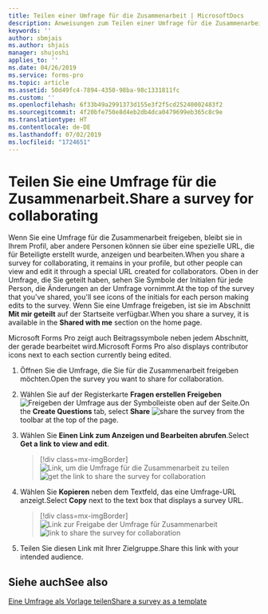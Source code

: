 ```yaml
---
title: Teilen einer Umfrage für die Zusammenarbeit | MicrosoftDocs
description: Anweisungen zum Teilen einer Umfrage für die Zusammenarbeit
keywords: ''
author: sbmjais
ms.author: shjais
manager: shujoshi
applies_to: ''
ms.date: 04/26/2019
ms.service: forms-pro
ms.topic: article
ms.assetid: 50d49fc4-7894-4350-98ba-98c1331811fc
ms.custom: ''
ms.openlocfilehash: 6f33b49a2991373d155e3f2f5cd25240002483f2
ms.sourcegitcommit: 4f20bfe750e8d4eb2db4dca0479699eb365c8c9e
ms.translationtype: HT
ms.contentlocale: de-DE
ms.lasthandoff: 07/02/2019
ms.locfileid: "1724651"
---
```

# <a name="share-a-survey-for-collaborating"></a><span data-ttu-id="1b40e-103">Teilen Sie eine Umfrage für die Zusammenarbeit.</span><span class="sxs-lookup"><span data-stu-id="1b40e-103">Share a survey for collaborating</span></span>



<span data-ttu-id="1b40e-104">Wenn Sie eine Umfrage für die Zusammenarbeit freigeben, bleibt sie in Ihrem Profil, aber andere Personen können sie über eine spezielle URL, die für Beteiligte erstellt wurde, anzeigen und bearbeiten.</span><span class="sxs-lookup"><span data-stu-id="1b40e-104">When you share a survey for collaborating, it remains in your profile, but other people can view and edit it through a special URL created for collaborators.</span></span> <span data-ttu-id="1b40e-105">Oben in der Umfrage, die Sie geteilt haben, sehen Sie Symbole der Initialen für jede Person, die Änderungen an der Umfrage vornimmt.</span><span class="sxs-lookup"><span data-stu-id="1b40e-105">At the top of the survey that you've shared, you'll see icons of the initials for each person making edits to the survey.</span></span> <span data-ttu-id="1b40e-106">Wenn Sie eine Umfrage freigeben, ist sie im Abschnitt **Mit mir geteilt** auf der Startseite verfügbar.</span><span class="sxs-lookup"><span data-stu-id="1b40e-106">When you share a survey, it is available in the **Shared with me** section on the home page.</span></span>

<span data-ttu-id="1b40e-107">Microsoft Forms Pro zeigt auch Beitragssymbole neben jedem Abschnitt, der gerade bearbeitet wird.</span><span class="sxs-lookup"><span data-stu-id="1b40e-107">Microsoft Forms Pro also displays contributor icons next to each section currently being edited.</span></span>

1.  <span data-ttu-id="1b40e-108">Öffnen Sie die Umfrage, die Sie für die Zusammenarbeit freigeben möchten.</span><span class="sxs-lookup"><span data-stu-id="1b40e-108">Open the survey you want to share for collaboration.</span></span>

2.  <span data-ttu-id="1b40e-109">Wählen Sie auf der Registerkarte **Fragen erstellen** **Freigeben** ![Freigeben der Umfrage](media/share-survey.png "Freigeben der Umfrage") aus der Symbolleiste oben auf der Seite.</span><span class="sxs-lookup"><span data-stu-id="1b40e-109">On the **Create Questions** tab, select **Share** ![share the survey](media/share-survey.png "Share the survey") from the toolbar at the top of the page.</span></span>

3.  <span data-ttu-id="1b40e-110">Wählen Sie **Einen Link zum Anzeigen und Bearbeiten abrufen**.</span><span class="sxs-lookup"><span data-stu-id="1b40e-110">Select **Get a link to view and edit**.</span></span>

    > [!div class=mx-imgBorder]
    > <span data-ttu-id="1b40e-111">![Link, um die Umfrage für die Zusammenarbeit zu teilen](media/get-survey-share-link.png "Link, um die Umfrage für die Zusammenarbeit zu teilen")</span><span class="sxs-lookup"><span data-stu-id="1b40e-111">![get the link to share the survey for collaboration](media/get-survey-share-link.png "Get the link to share the survey for collaboration")</span></span>  

4.  <span data-ttu-id="1b40e-112">Wählen Sie **Kopieren** neben dem Textfeld, das eine Umfrage-URL anzeigt.</span><span class="sxs-lookup"><span data-stu-id="1b40e-112">Select **Copy** next to the text box that displays a survey URL.</span></span>

    > [!div class=mx-imgBorder]
    > <span data-ttu-id="1b40e-113">![Link zur Freigabe der Umfrage für Zusammenarbeit](media/survey-share-link.png "Link zur Freigabe der Umfrage für Zusammenarbeit")</span><span class="sxs-lookup"><span data-stu-id="1b40e-113">![link to share the survey for collaboration](media/survey-share-link.png "Link to share the survey for collaboration")</span></span>  

5.  <span data-ttu-id="1b40e-114">Teilen Sie diesen Link mit Ihrer Zielgruppe.</span><span class="sxs-lookup"><span data-stu-id="1b40e-114">Share this link with your intended audience.</span></span>

## <a name="see-also"></a><span data-ttu-id="1b40e-115">Siehe auch</span><span class="sxs-lookup"><span data-stu-id="1b40e-115">See also</span></span>

[<span data-ttu-id="1b40e-116">Eine Umfrage als Vorlage teilen</span><span class="sxs-lookup"><span data-stu-id="1b40e-116">Share a survey as a template</span></span>](share-survey-template.md) 

